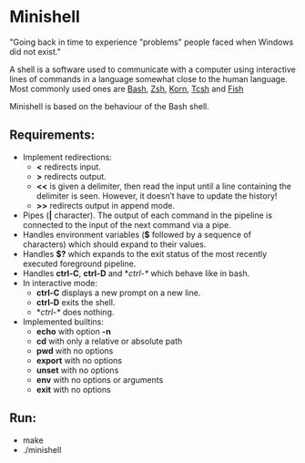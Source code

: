 # Minishell
"Going back in time to experience "problems" people faced when Windows did not exist."

A shell is a software used to communicate with a computer using interactive lines of commands in a language somewhat close to the human language. 
Most commonly used ones are [Bash](https://www.gnu.org/software/bash/), [Zsh](https://www.zsh.org/), [Korn](http://www.kornshell.com/), [Tcsh](https://www.tcsh.org/) and [Fish](https://fishshell.com/)

Minishell is based on the behaviour of the Bash shell. 

Requirements:
-------------
- Implement redirections:
  - **<** redirects input.
  - **>** redirects output.
  - **<<** is given a delimiter, then read the input until a line containing the delimiter is seen. However, it doesn’t have to update the history!
  - **>>** redirects output in append mode.
- Pipes (**|** character). The output of each command in the pipeline is connected to the input of the next command via a pipe.
- Handles environment variables (**$** followed by a sequence of characters) which should expand to their values.
- Handles **$?** which expands to the exit status of the most recently executed foreground pipeline.
- Handles **ctrl-C**, **ctrl-D** and **ctrl-\** which behave like in bash.
- In interactive mode:
  - **ctrl-C** displays a new prompt on a new line.
  - **ctrl-D** exits the shell.
  - **ctrl-\** does nothing.
- Implemented builtins:
  - **echo** with option **-n**
  - **cd** with only a relative or absolute path
  - **pwd** with no options
  - **export** with no options
  - **unset** with no options
  - **env** with no options or arguments
  - **exit** with no options

Run:
----
- make
- ./minishell
